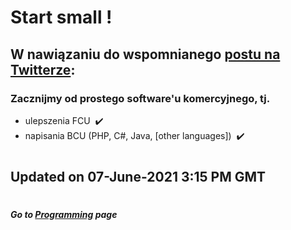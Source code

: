 # Start small !


## W nawiązaniu do wspomnianego [postu na Twitterze](https://twitter.com/C4B_Lab/status/1400381495349481479 "Lepsza Informatyka"):

### Zacznijmy od prostego software'u komercyjnego, tj.
 - ulepszenia FCU &nbsp;:heavy_check_mark:
 - napisania BCU (PHP, C#, Java, [other languages]) &nbsp;:heavy_check_mark:
#
## Updated on 07-June-2021 3:15 PM GMT

#
##### Go to [Programming](/programming/Programming.md#all-the-latest-about-my-programming-activities "All the latest about Lucas' software engineering") page
